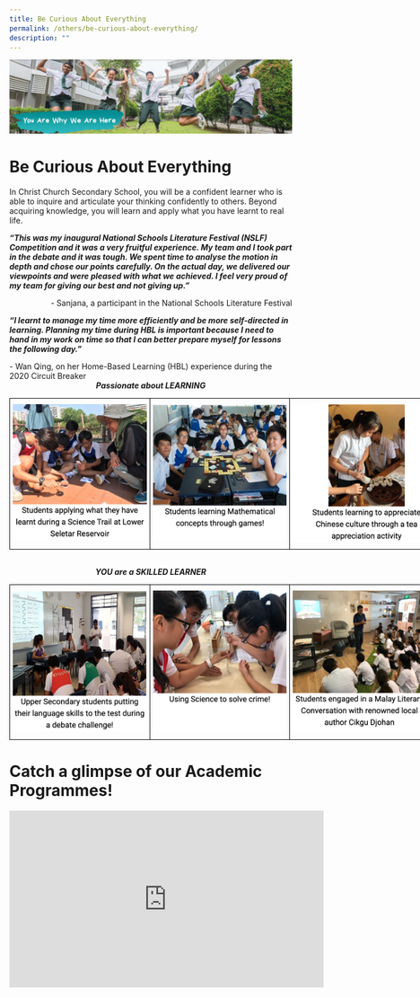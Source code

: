 ```yaml
---
title: Be Curious About Everything
permalink: /others/be-curious-about-everything/
description: ""
---
```



![](/images/yawwah%20banner.png)

# Be Curious About Everything

In Christ Church Secondary School, you will be a confident learner who is able to inquire and articulate your thinking confidently to others. Beyond acquiring knowledge, you will learn and apply what you have learnt to real life. 

  

**_“This was my inaugural National Schools Literature Festival (NSLF) Competition and it was a very fruitful experience. My team and I took part in the debate and it was tough. We spent time to analyse the motion in depth and chose our points carefully. On the actual day, we delivered our viewpoints and were pleased with what we achieved. I feel very proud of my team for giving our best and not giving up.”_**

<div>
<div style="float: right">
- Sanjana, a participant in the National Schools Literature Festival
	</div>
</div>

 <br>
 

**_“I learnt to manage my time more efficiently and be more self-directed in learning. Planning my time during HBL is important because I need to hand in my work on time so that I can better prepare myself for lessons the following day.”_** 

<div>
<div style="float: right">
- Wan Qing, on her Home-Based Learning (HBL) experience during the 2020 Circuit Breaker
	</div>
</div>

<br>
<br>

<center><strong><em>Passionate about LEARNING</em></strong></center>

<style type="text/css">
.tg  {border-collapse:collapse;border-spacing:0;}
.tg td{border-color:black;border-style:solid;border-width:1px;font-family:Arial, sans-serif;font-size:14px;
  overflow:hidden;padding:10px 5px;word-break:normal;}
.tg th{border-color:black;border-style:solid;border-width:1px;font-family:Arial, sans-serif;font-size:14px;
  font-weight:normal;overflow:hidden;padding:10px 5px;word-break:normal;}
.tg .tg-0lax{text-align:left;vertical-align:top}
</style>
<table class="tg" style="undefined;table-layout: fixed; width: 750px">
<colgroup>
<col style="width: 250px">
<col style="width: 250px">
<col style="width: 250px">
</colgroup>
<tbody>
  <tr>
   <td class="tg-0lax"><img src="/images/curious1(1).png"></td>
   <td class="tg-0lax"><img src="/images/curious2(1).png"></td>
   <td class="tg-0lax"><img src="/images/curious3(1).png"></td>
  </tr>
</tbody>
</table>

<br>

<center><strong><em>YOU are a SKILLED LEARNER</em></strong></center>

<style type="text/css">
.tg  {border-collapse:collapse;border-spacing:0;}
.tg td{border-color:black;border-style:solid;border-width:1px;font-family:Arial, sans-serif;font-size:14px;
  overflow:hidden;padding:10px 5px;word-break:normal;}
.tg th{border-color:black;border-style:solid;border-width:1px;font-family:Arial, sans-serif;font-size:14px;
  font-weight:normal;overflow:hidden;padding:10px 5px;word-break:normal;}
.tg .tg-0lax{text-align:left;vertical-align:top}
</style>
<table class="tg" style="undefined;table-layout: fixed; width: 750px">
<colgroup>
<col style="width: 250px">
<col style="width: 250px">
<col style="width: 250px">
</colgroup>
<tbody>
  <tr>
    <td class="tg-0lax"><img src="/images/curious4.png"></td>
    <td class="tg-0lax"><img src="/images/curious5.png"></td>
    <td class="tg-0lax"><img src="/images/curious6.png"></td>
  </tr>
</tbody>
</table>

# Catch a glimpse of our Academic Programmes!

<center><iframe width="560" height="315" src="https://www.youtube.com/embed/96qa6nVvYiM" title="YouTube video player" frameborder="0" allow="accelerometer; autoplay; clipboard-write; encrypted-media; gyroscope; picture-in-picture" allowfullscreen></iframe></center>